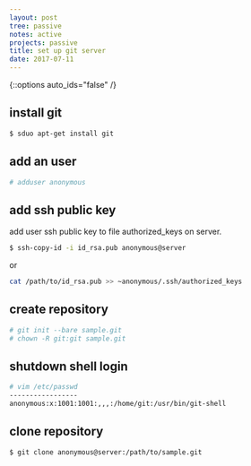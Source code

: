 ```yaml
---
layout: post
tree: passive
notes: active
projects: passive
title: set up git server
date: 2017-07-11
---
```



{::options auto_ids="false" /}


install git
-----------

```sh
$ sduo apt-get install git
```

add an user
-----------

```sh
# adduser anonymous
```

add ssh public key
------------------

add user ssh public key to file authorized_keys on server.

```sh
$ ssh-copy-id -i id_rsa.pub anonymous@server
```

or 

```sh
cat /path/to/id_rsa.pub >> ~anonymous/.ssh/authorized_keys
```

create repository
-----------------

```sh
# git init --bare sample.git
# chown -R git:git sample.git
```

shutdown shell login
--------------------

```sh
# vim /etc/passwd
-----------------
anonymous:x:1001:1001:,,,:/home/git:/usr/bin/git-shell
```

clone repository
----------------

```sh
$ git clone anonymous@server:/path/to/sample.git
```
